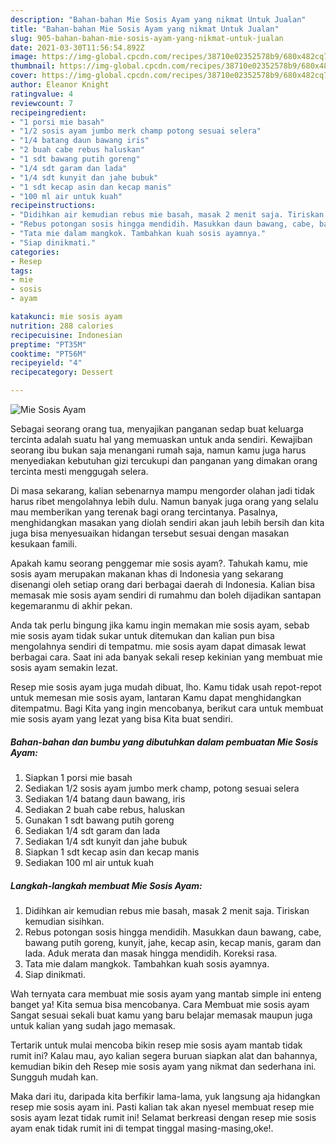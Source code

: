 ```yaml
---
description: "Bahan-bahan Mie Sosis Ayam yang nikmat Untuk Jualan"
title: "Bahan-bahan Mie Sosis Ayam yang nikmat Untuk Jualan"
slug: 905-bahan-bahan-mie-sosis-ayam-yang-nikmat-untuk-jualan
date: 2021-03-30T11:56:54.892Z
image: https://img-global.cpcdn.com/recipes/38710e02352578b9/680x482cq70/mie-sosis-ayam-foto-resep-utama.jpg
thumbnail: https://img-global.cpcdn.com/recipes/38710e02352578b9/680x482cq70/mie-sosis-ayam-foto-resep-utama.jpg
cover: https://img-global.cpcdn.com/recipes/38710e02352578b9/680x482cq70/mie-sosis-ayam-foto-resep-utama.jpg
author: Eleanor Knight
ratingvalue: 4
reviewcount: 7
recipeingredient:
- "1 porsi mie basah"
- "1/2 sosis ayam jumbo merk champ potong sesuai selera"
- "1/4 batang daun bawang iris"
- "2 buah cabe rebus haluskan"
- "1 sdt bawang putih goreng"
- "1/4 sdt garam dan lada"
- "1/4 sdt kunyit dan jahe bubuk"
- "1 sdt kecap asin dan kecap manis"
- "100 ml air untuk kuah"
recipeinstructions:
- "Didihkan air kemudian rebus mie basah, masak 2 menit saja. Tiriskan kemudian sisihkan."
- "Rebus potongan sosis hingga mendidih. Masukkan daun bawang, cabe, bawang putih goreng, kunyit, jahe, kecap asin, kecap manis, garam dan lada. Aduk merata dan masak hingga mendidih. Koreksi rasa."
- "Tata mie dalam mangkok. Tambahkan kuah sosis ayamnya."
- "Siap dinikmati."
categories:
- Resep
tags:
- mie
- sosis
- ayam

katakunci: mie sosis ayam 
nutrition: 288 calories
recipecuisine: Indonesian
preptime: "PT35M"
cooktime: "PT56M"
recipeyield: "4"
recipecategory: Dessert

---
```



![Mie Sosis Ayam](https://img-global.cpcdn.com/recipes/38710e02352578b9/680x482cq70/mie-sosis-ayam-foto-resep-utama.jpg)

Sebagai seorang orang tua, menyajikan panganan sedap buat keluarga tercinta adalah suatu hal yang memuaskan untuk anda sendiri. Kewajiban seorang ibu bukan saja menangani rumah saja, namun kamu juga harus menyediakan kebutuhan gizi tercukupi dan panganan yang dimakan orang tercinta mesti menggugah selera.

Di masa  sekarang, kalian sebenarnya mampu mengorder olahan jadi tidak harus ribet mengolahnya lebih dulu. Namun banyak juga orang yang selalu mau memberikan yang terenak bagi orang tercintanya. Pasalnya, menghidangkan masakan yang diolah sendiri akan jauh lebih bersih dan kita juga bisa menyesuaikan hidangan tersebut sesuai dengan masakan kesukaan famili. 



Apakah kamu seorang penggemar mie sosis ayam?. Tahukah kamu, mie sosis ayam merupakan makanan khas di Indonesia yang sekarang disenangi oleh setiap orang dari berbagai daerah di Indonesia. Kalian bisa memasak mie sosis ayam sendiri di rumahmu dan boleh dijadikan santapan kegemaranmu di akhir pekan.

Anda tak perlu bingung jika kamu ingin memakan mie sosis ayam, sebab mie sosis ayam tidak sukar untuk ditemukan dan kalian pun bisa mengolahnya sendiri di tempatmu. mie sosis ayam dapat dimasak lewat berbagai cara. Saat ini ada banyak sekali resep kekinian yang membuat mie sosis ayam semakin lezat.

Resep mie sosis ayam juga mudah dibuat, lho. Kamu tidak usah repot-repot untuk memesan mie sosis ayam, lantaran Kamu dapat menghidangkan ditempatmu. Bagi Kita yang ingin mencobanya, berikut cara untuk membuat mie sosis ayam yang lezat yang bisa Kita buat sendiri.

<!--inarticleads1-->

##### Bahan-bahan dan bumbu yang dibutuhkan dalam pembuatan Mie Sosis Ayam:

1. Siapkan 1 porsi mie basah
1. Sediakan 1/2 sosis ayam jumbo merk champ, potong sesuai selera
1. Sediakan 1/4 batang daun bawang, iris
1. Sediakan 2 buah cabe rebus, haluskan
1. Gunakan 1 sdt bawang putih goreng
1. Sediakan 1/4 sdt garam dan lada
1. Sediakan 1/4 sdt kunyit dan jahe bubuk
1. Siapkan 1 sdt kecap asin dan kecap manis
1. Sediakan 100 ml air untuk kuah




<!--inarticleads2-->

##### Langkah-langkah membuat Mie Sosis Ayam:

1. Didihkan air kemudian rebus mie basah, masak 2 menit saja. Tiriskan kemudian sisihkan.
1. Rebus potongan sosis hingga mendidih. Masukkan daun bawang, cabe, bawang putih goreng, kunyit, jahe, kecap asin, kecap manis, garam dan lada. Aduk merata dan masak hingga mendidih. Koreksi rasa.
1. Tata mie dalam mangkok. Tambahkan kuah sosis ayamnya.
1. Siap dinikmati.




Wah ternyata cara membuat mie sosis ayam yang mantab simple ini enteng banget ya! Kita semua bisa mencobanya. Cara Membuat mie sosis ayam Sangat sesuai sekali buat kamu yang baru belajar memasak maupun juga untuk kalian yang sudah jago memasak.

Tertarik untuk mulai mencoba bikin resep mie sosis ayam mantab tidak rumit ini? Kalau mau, ayo kalian segera buruan siapkan alat dan bahannya, kemudian bikin deh Resep mie sosis ayam yang nikmat dan sederhana ini. Sungguh mudah kan. 

Maka dari itu, daripada kita berfikir lama-lama, yuk langsung aja hidangkan resep mie sosis ayam ini. Pasti kalian tak akan nyesel membuat resep mie sosis ayam lezat tidak rumit ini! Selamat berkreasi dengan resep mie sosis ayam enak tidak rumit ini di tempat tinggal masing-masing,oke!.

